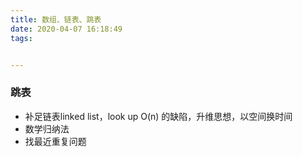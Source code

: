 ```yaml
---
title: 数组、链表、跳表
date: 2020-04-07 16:18:49
tags:


---
```


### 跳表
- 补足链表linked list，look up O(n) 的缺陷，升维思想，以空间换时间
- 数学归纳法
- 找最近重复问题